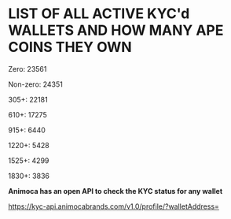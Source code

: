 # LIST OF ALL ACTIVE KYC'd WALLETS AND HOW MANY APE COINS THEY OWN

Zero: 23561

Non-zero: 24351

305+: 22181

610+: 17275

915+: 6440

1220+: 5428

1525+: 4299

1830+: 3836

**Animoca has an open API to check the KYC status for any wallet**

https://kyc-api.animocabrands.com/v1.0/profile/?walletAddress=
